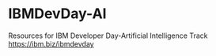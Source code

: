 # IBMDevDay-AI
Resources for IBM Developer Day-Artificial Intelligence Track https://ibm.biz/ibmdevday
